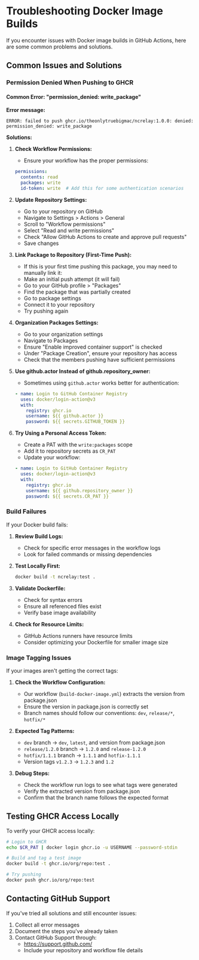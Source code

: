 # Troubleshooting Docker Image Builds

If you encounter issues with Docker image builds in GitHub Actions, here are some common problems and solutions.

## Common Issues and Solutions

### Permission Denied When Pushing to GHCR

#### Common Error: "permission_denied: write_package"

**Error message:**
```
ERROR: failed to push ghcr.io/theonlytruebigmac/ncrelay:1.0.0: denied: permission_denied: write_package
```

**Solutions:**

1. **Check Workflow Permissions:**
   - Ensure your workflow has the proper permissions:
   ```yaml
   permissions:
     contents: read
     packages: write
     id-token: write  # Add this for some authentication scenarios
   ```

2. **Update Repository Settings:**
   - Go to your repository on GitHub
   - Navigate to Settings > Actions > General
   - Scroll to "Workflow permissions"
   - Select "Read and write permissions"
   - Check "Allow GitHub Actions to create and approve pull requests"
   - Save changes

3. **Link Package to Repository (First-Time Push):**
   - If this is your first time pushing this package, you may need to manually link it:
   - Make an initial push attempt (it will fail)
   - Go to your GitHub profile > "Packages"
   - Find the package that was partially created
   - Go to package settings
   - Connect it to your repository
   - Try pushing again

4. **Organization Packages Settings:**
   - Go to your organization settings
   - Navigate to Packages
   - Ensure "Enable improved container support" is checked
   - Under "Package Creation", ensure your repository has access
   - Check that the members pushing have sufficient permissions

5. **Use github.actor Instead of github.repository_owner:**
   - Sometimes using `github.actor` works better for authentication:
   ```yaml
   - name: Login to GitHub Container Registry
     uses: docker/login-action@v3
     with:
       registry: ghcr.io
       username: ${{ github.actor }}
       password: ${{ secrets.GITHUB_TOKEN }}
   ```

6. **Try Using a Personal Access Token:**
   - Create a PAT with the `write:packages` scope
   - Add it to repository secrets as `CR_PAT`
   - Update your workflow:
   ```yaml
   - name: Login to GitHub Container Registry
     uses: docker/login-action@v3
     with:
       registry: ghcr.io
       username: ${{ github.repository_owner }}
       password: ${{ secrets.CR_PAT }}
   ```

### Build Failures

If your Docker build fails:

1. **Review Build Logs:**
   - Check for specific error messages in the workflow logs
   - Look for failed commands or missing dependencies

2. **Test Locally First:**
   ```bash
   docker build -t ncrelay:test .
   ```

3. **Validate Dockerfile:**
   - Check for syntax errors
   - Ensure all referenced files exist
   - Verify base image availability

4. **Check for Resource Limits:**
   - GitHub Actions runners have resource limits
   - Consider optimizing your Dockerfile for smaller image size

### Image Tagging Issues

If your images aren't getting the correct tags:

1. **Check the Workflow Configuration:**
   - Our workflow (`build-docker-image.yml`) extracts the version from package.json
   - Ensure the version in package.json is correctly set
   - Branch names should follow our conventions: `dev`, `release/*`, `hotfix/*`

2. **Expected Tag Patterns:**
   - `dev` branch → `dev`, `latest`, and version from package.json
   - `release/1.2.0` branch → `1.2.0` and `release-1.2.0`
   - `hotfix/1.1.1` branch → `1.1.1` and `hotfix-1.1.1`
   - Version tags `v1.2.3` → `1.2.3` and `1.2`

3. **Debug Steps:**
   - Check the workflow run logs to see what tags were generated
   - Verify the extracted version from package.json
   - Confirm that the branch name follows the expected format

## Testing GHCR Access Locally

To verify your GHCR access locally:

```bash
# Login to GHCR
echo $CR_PAT | docker login ghcr.io -u USERNAME --password-stdin

# Build and tag a test image
docker build -t ghcr.io/org/repo:test .

# Try pushing
docker push ghcr.io/org/repo:test
```

## Contacting GitHub Support

If you've tried all solutions and still encounter issues:

1. Collect all error messages
2. Document the steps you've already taken
3. Contact GitHub Support through:
   - https://support.github.com/
   - Include your repository and workflow file details
